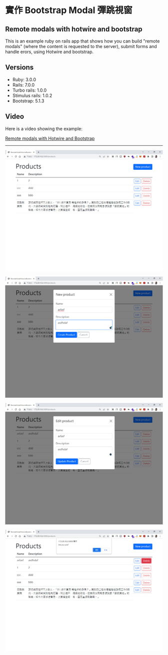 # 實作 Bootstrap Modal 彈跳視窗

## Remote modals with hotwire and bootstrap

This is an example ruby on rails app that shows how you can build "remote modals" (where the content is requested to the server), submit forms and handle erors, using Hotwire and bootstrap.

## Versions

* Ruby: 3.0.0
* Rails: 7.0.0
* Turbo rails: 1.0.0
* Stimulus rails: 1.0.2
* Bootstrap: 5.1.3

## Video

Here is a video showing the example:

[Remote modals with Hotwire and Bootstrap](https://www.loom.com/share/bcc3514ebafc4665874098bf8386cd1f)

---

![](https://github.com/afgnsu/Rails002/blob/main/01.jpg)

![](https://github.com/afgnsu/Rails002/blob/main/02.jpg)

![](https://github.com/afgnsu/Rails002/blob/main/03.jpg)

![](https://github.com/afgnsu/Rails002/blob/main/04.jpg)
